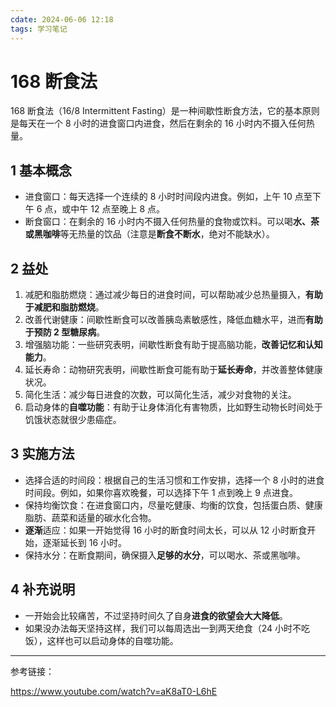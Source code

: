 ```yaml
---
cdate: 2024-06-06 12:18
tags: 学习笔记 
---
```


# 168 断食法

168 断食法（16/8 Intermittent Fasting）是一种间歇性断食方法，它的基本原则是每天在一个 8 小时的进食窗口内进食，然后在剩余的 16 小时内不摄入任何热量。

## 1 基本概念

- 进食窗口：每天选择一个连续的 8 小时时间段内进食。例如，上午 10 点至下午 6 点，或中午 12 点至晚上 8 点。
- 断食窗口：在剩余的 16 小时内不摄入任何热量的食物或饮料。可以喝**水、茶或黑咖啡**等无热量的饮品（注意是**断食不断水**，绝对不能缺水）。

## 2 益处

1. 减肥和脂肪燃烧：通过减少每日的进食时间，可以帮助减少总热量摄入，**有助于减肥和脂肪燃烧**。
2. 改善代谢健康：间歇性断食可以改善胰岛素敏感性，降低血糖水平，进而**有助于预防 2 型糖尿病**。
3. 增强脑功能：一些研究表明，间歇性断食有助于提高脑功能，**改善记忆和认知能力**。
4. 延长寿命：动物研究表明，间歇性断食可能有助于**延长寿命**，并改善整体健康状况。
5. 简化生活：减少每日进食的次数，可以简化生活，减少对食物的关注。
6. 启动身体的**自噬功能**：有助于让身体消化有害物质，比如野生动物长时间处于饥饿状态就很少患癌症。

## 3 实施方法

- 选择合适的时间段：根据自己的生活习惯和工作安排，选择一个 8 小时的进食时间段。例如，如果你喜欢晚餐，可以选择下午 1 点到晚上 9 点进食。
- 保持均衡饮食：在进食窗口内，尽量吃健康、均衡的饮食，包括蛋白质、健康脂肪、蔬菜和适量的碳水化合物。
- **逐渐**适应：如果一开始觉得 16 小时的断食时间太长，可以从 12 小时断食开始，逐渐延长到 16 小时。
- 保持水分：在断食期间，确保摄入**足够的水分**，可以喝水、茶或黑咖啡。

## 4 补充说明

- 一开始会比较痛苦，不过坚持时间久了自身**进食的欲望会大大降低**。
- 如果没办法每天坚持这样，我们可以每周选出一到两天绝食（24 小时不吃饭），这样也可以启动身体的自噬功能。

---

参考链接：

https://www.youtube.com/watch?v=aK8aT0-L6hE